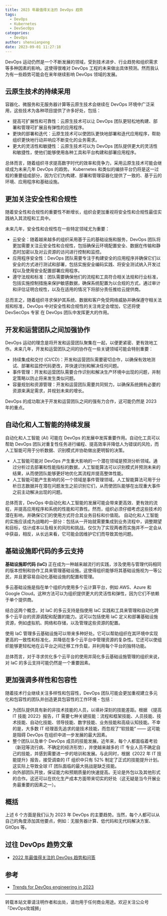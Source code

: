 ```yaml
---
title: 2023 年最值得关注的 DevOps 趋势
tags:
  - DevOps
  - Kubernetes
  - DevSecOps
categories:
  - DevOps
author: shenxianpeng
date: 2023-09-01 11:27:18
---
```


DevOps 运动仍然是一个不断发展的领域，受到技术进步、行业趋势和组织需求等多种因素的影响。这使得很难对 DevOps 工程的未来做出具体预测。然而我认为有一些趋势可能会在来年继续影响 DevOps 领域的发展。

<!-- more -->
## 云原生技术的持续采用

容器化、微服务和无服务器计算等云原生技术会继续在 DevOps 环境中广泛采用，这些技术为各种项目提供了许多好处，包括：

* 提高可扩展性和可靠性：云原生技术可以让 DevOps 团队更轻松地构建、部署和管理可扩展且有弹性的应用程序。
* 更快的部署和迭代：云原生技术可以使团队更快地部署和迭代应用程序，帮助组织更快地行动并响应不断变化的业务需求。
* 更大的灵活性和敏捷性：云原生技术可以为 DevOps 团队提供更大的灵活性和敏捷性，使他们能够使用各种工具和平台构建和部署应用程序。

总体而言，随着组织寻求提高数字时代的效率和竞争力，采用云原生技术可能会继续成为未来几年 DevOps 的趋势。 Kubernetes 和类似的编排平台仍将是这一过程的重要组成部分，因为它们为构建、部署和管理容器化提供了一致的、基于云的环境、应用程序和基础设施。

## 更加关注安全性和合规性

随着安全性和合规性的重要性不断增长，组织会更加重视将安全性和合规性最佳实践纳入其流程和工具中。

未来几年，安全性和合规性在一些特定领域尤为重要：

* 云安全：随着越来越多的组织采用基于云的基础设施和服务，DevOps 团队将更加需要关注云安全性和合规性，包括确保云环境配置安全、数据在传输和静态时加密以及对云资源的访问进行控制和监控。
* 应用程序安全性：DevOps 团队需要专注于构建安全的应用程序并确保它们以安全的方式进行测试和部署，包括实施安全编码实践、将安全测试纳入开发过程以及使用安全配置部署应用程序。
* 遵守法规和标准：团队需要确保他们的流程和工具符合相关法规和行业标准，包括实施控制措施来保护敏感数据，确保系统配置为以合规的方式，通过审计和评估证明合规性，以及在适用的情况下将部分责任推给云提供商。

总而言之，随着组织寻求保护其系统、数据和客户免受网络威胁并确保遵守相关法规和标准，DevOps 中对安全性和合规性的关注肯定会增加，它还将使 DevSecOps 专家 在 DevOps 团队中发挥更大的作用。

## 开发和运营团队之间加强协作

DevOps 运动的理念是将开发和运营团队聚集在一起，以便更紧密、更有效地工作。未来几年，开发和运营团队之间的协作在一些关键领域可能会特别重要：

* 持续集成和交付 (CI/CD)：开发和运营团队需要密切合作，以确保有效地测试、部署和监控代码更改，并快速识别和解决任何问题。
* 事件管理：开发和运营团队需要合作识别和解决生产环境中出现的问题，并制定策略以防止将来发生类似问题。
* 容量规划和资源管理：开发和运营团队需要共同努力，以确保系统拥有必要的资源来满足需求，并规划未来的增长。

DevOps 的成功取决于开发和运营团队之间的强有力合作，这可能仍然是 2023 年的重点。

## 自动化和人工智能的持续发展

自动化和人工智能 (AI) 可能在 DevOps 的发展中发挥重要作用。自动化工具可以帮助 DevOps 团队对重复性任务进行编程、提高效率并降低人为错误的风险，而人工智能可用于分析数据、识别模式并协助做出更明智的决策。

* 人工智能可能对 DevOps 产生重大影响的一个潜在领域是预测分析领域。通过分析过去部署和性能指标的数据，人工智能算法可以识别模式并预测未来的结果，从而使团队能够更好地优化其流程并提高整体性能。
* 人工智能可能产生影响的另一个领域是事件管理领域。人工智能算法可用于分析日志数据并在潜在问题发生之前识别它们，从而使团队能够在出现重大事件之前主动解决出现的问题。

总体而言，DevOps 中自动化和人工智能的发展可能会带来更高效、更有效的流程，并提高应用程序和系统的性能和可靠性。然而，组织必须仔细考虑这些技术的潜在影响，并确保它们的使用方式符合其业务目标和价值观。
自动化和人工智能的实施应该成为战略的一部分：包括从一开始就需要集成到业务流程中，调整期望和目标，估计成本以及相关的风险和挑战。仅仅为了实现两者而实施并不一定会从中获益，相反，从长远来看，它可能会因维护它们而导致其他问题。

## 基础设施即代码的多云支持

**基础设施即代码 (IaC)** 正在成为一种越来越流行的实践，涉及使用与管理代码相同的版本控制和协作工具来管理基础设施。这使得组织能够将其基础设施视为一等公民，并且更容易自动化基础设施的配置和管理。

多云基础设施是指在单个组织内使用多个云计算平台，例如 AWS、Azure 和 Google Cloud。这种方法可以为组织提供更大的灵活性和弹性，因为它们不依赖于单个提供商。

结合这两个概念，对 IaC 的多云支持是指使用 IaC 实践和工具来管理和自动化跨多个云平台的资源调配和配置的能力。这可以包括使用 IaC 定义和部署基础设施资源，例如虚拟机、网络和存储，以及管理这些资源的配置。

使用 IaC 管理多云基础设施可以带来多种好处。它可以帮助组织在其环境中实现更高的一致性和标准化，并降低在多个云平台中管理资源的复杂性。它还可以使组织能够更轻松地在云平台之间迁移工作负载，并利用每个平台的独特功能。

总体而言，对于寻求优化多个云平台的使用并简化多云基础设施管理的组织来说，对 IaC 的多云支持可能仍然是一个重要因素。

## 更加强调多样性和包容性

随着技术行业继续关注多样性和包容性，DevOps 团队可能会更加重视建立多元化和包容性的团队并创造更具包容性的工作环境 - 包括：

* 为团队提供具有新的非技术技能的人员，以填补深刻的技能差距。根据 《提高 IT 技能 2022》报告，IT 需要七种关键技能：流程和框架技能、人员技能、技术技能、自动化技能、领导技能、数字技能、业务技能和高级认知技能。不幸的是，大多数 IT 经理首先追求的是技术技能，而忽视了“软技能” —— 这可能是阻碍 DevOps 在组织中进一步发展的最大因素。
* 整个团队以及单个 DevOps 成员的技能发展。近年来，每个人都面临着考验（新冠等流行病、不确定的经济形势），并使越来越多的 IT 专业人员不确定自己的技能，并感到需要进一步的培训和发展。与此同时，根据《2022 年 IT 技能提升》报告，接受调查的 IT 组织中只有 52% 制定了正式的技能提升计划。这实际上导致全球 IT 团队面临的最大挑战是缺乏技能。
* 向外部团队开放，保证能力和预期质量的快速提高。无论是外包以及其他形式的合作。这还可以在优化生产成本方面带来切实的好处（这无疑是当今开展业务最重要的因素之一）。

## 概括

上述 6 个方面是我们认为 2023 年 DevOps 的主要趋势。当然，每个人都可以从自己的角度添加其他要点，例如：无服务器计算、低代码和无代码解决方案、GitOps 等。

## 过往 DevOps 趋势文章

* [2022 年最值得关注的 DevOps 趋势和问答](https://shenxianpeng.github.io/2022/02/devops-trends-2022/)

## 参考

* [Trends for DevOps engineering in 2023](https://www.cncf.io/blog/2023/01/17/trends-for-devops-engineering-in-2023/)

---

转载本站文章请注明作者和出处，请勿用于任何商业用途。欢迎关注公众号「DevOps攻城狮」

